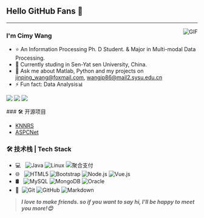 ## Hello GitHub Fans 👋
---
<img align="right" alt="GIF" src="https://raw.githubusercontent.com/JoeyBling/JoeyBling/master/pic/pusheencode.gif" />

### I'm Cimy Wang

- ⭐️ An Information Processing Ph. D Student. & Major in Multi-modal Data Processing.
- 🌱 Currently studing in Sen-Yat sen University, China.
- 💬 Ask me about Matlab, Python and my projects on [jinping_wang@foxmail.com](mailto:jinping_wang@foxmail.com), [wangjp86@mail2.sysu.edu.cn](mailto:wangjp86@mail2.sysu.edu.cn)
- ⚡ Fun fact: Data Analysis📊
<p>
  <img src="http://views.whatilearened.today/views/github/Cimy-wang/views.svg"/>
  <a href="https://github.com/MrStanDu33/"><img src="https://img.Cimy-wang.io/github/followers/MrStanDu33?color=%234CC61E&label=GitHub%20Followers%20%3A"/></a>
  <a href="https://github.com/MrStanDu33?tab=repositories"><img src="https://badges.frapsoft.com/os/v2/open-source.svg?v=103"/></a>
</p>
### 🛠 开源项目 

- [KNNRS](https://github.com/Cimy-wang/KNN-based-Representation-of-Superpixels-for-hyperspectral-image-classification)
- [ASPCNet](https://github.com/Cimy-wang/Adaptive-Spatial-Pattern-Capsule-Public)


### 🛠 技术栈 | Tech Stack

- 💻 &#160; ![Java](https://img.shields.io/badge/-Java-333333?style=flat&logo=Java&logoColor=007396)
![Linux](https://img.shields.io/badge/-Linux-333333?style=flat&logo=Linux&logoColor=FCC624)
![聚合支付](https://img.shields.io/badge/-聚合支付-333333?style=flat&logo=payoneer&logoColor=FF4800)
- 🌐 &#160; ![HTML5](https://img.shields.io/badge/-HTML5-333333?style=flat&logo=HTML5)
![Bootstrap](https://img.shields.io/badge/-Bootstrap-333333?style=flat&logo=bootstrap&logoColor=563D7C)
![Node.js](https://img.shields.io/badge/-Node.js-333333?style=flat&logo=node.js)
![Vue.js](https://img.shields.io/badge/-VueJS-333333?style=flat&logo=Vue.js)
- 🛢 &#160; ![MySQL](https://img.shields.io/badge/-MySQL-333333?style=flat&logo=mysql)
![MongoDB](https://img.shields.io/badge/-MongoDB-333333?style=flat&logo=mongodb)
![Oracle](https://img.shields.io/badge/-Oracle-333333?style=flat&logo=Oracle)
- 🔧 &#160;![Git](https://img.shields.io/badge/-Git-333333?style=flat&logo=git)
![GitHub](https://img.shields.io/badge/-GitHub-333333?style=flat&logo=github)
![Markdown](https://img.shields.io/badge/-Markdown-333333?style=flat&logo=markdown)

> ***I love to make friends. so if you want to say hi, I'll be happy to meet you more!😊***
